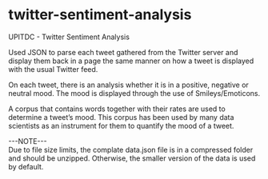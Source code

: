 # twitter-sentiment-analysis
UPITDC - Twitter Sentiment Analysis

Used JSON to parse each tweet gathered from the Twitter server and display them back in a page the same manner on how a tweet is displayed with the usual Twitter feed.

On each tweet, there is an analysis whether it is in a positive, negative or neutral mood. The mood is displayed through the use of Smileys/Emoticons. 

A corpus that contains words together with their rates are used to determine a tweet’s mood. This corpus has been used by many data scientists as an instrument for them to quantify the mood of a tweet.


---NOTE---<br>
Due to file size limits, the complate data.json file is in a compressed folder and should be unzipped. 
Otherwise, the smaller version of the data is used by default.
